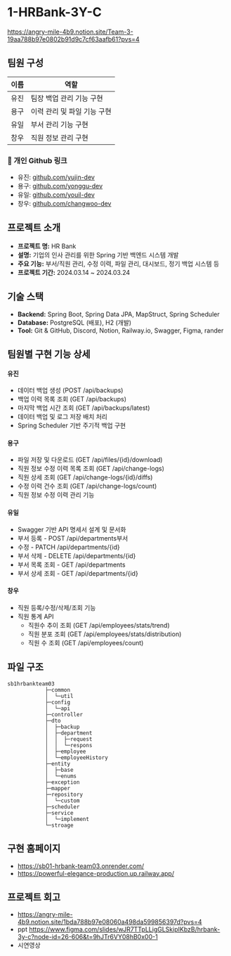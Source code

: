 # 1-HRBank-3Y-C
https://angry-mile-4b9.notion.site/Team-3-19aa788b97e0802b91d9c7cf63aafb61?pvs=4

## 팀원 구성
| 이름 | 역할 |
| --- | --- |
| 유진 | 팀장 백업 관리 기능 구현 |
| 용구 | 이력 관리 및 파일 기능 구현 |
| 유일 | 부서 관리 기능 구현 |
| 창우 | 직원 정보 관리 구현 |
### 🔗 개인 Github 링크

- 유진: [github.com/yujin-dev](https://github.com/yujin-dev)
- 용구: [github.com/yonggu-dev](https://github.com/yonggu-dev)
- 유일: [github.com/youil-dev](https://github.com/youil-dev)
- 창우: [github.com/changwoo-dev](https://github.com/changwoo-dev)
## 프로젝트 소개
- **프로젝트 명:** HR Bank
- **설명:** 기업의 인사 관리를 위한 Spring 기반 백엔드 시스템 개발
- **주요 기능:** 부서/직원 관리, 수정 이력, 파일 관리, 대시보드, 정기 백업 시스템 등
- **프로젝트 기간:** 2024.03.14 ~ 2024.03.24
## 기술 스택
- **Backend:** Spring Boot, Spring Data JPA, MapStruct, Spring Scheduler
- **Database:** PostgreSQL (배포), H2 (개발)
- **Tool:** Git & GitHub, Discord, Notion, Railway.io, Swagger, Figma, rander

## 팀원별 구현 기능 상세
#### 유진
- 데이터 백업 생성 (POST /api/backups)
- 백업 이력 목록 조회 (GET /api/backups)
- 마지막 백업 시간 조회 (GET /api/backups/latest)
- 데이터 백업 및 로그 저장 배치 처리
- Spring Scheduler 기반 주기적 백업 구현
#### 용구
- 파일 저장 및 다운로드 (GET /api/files/{id}/download)
- 직원 정보 수정 이력 목록 조회 (GET /api/change-logs)
- 직원 상세 조회 (GET /api/change-logs/{id}/diffs)
- 수정 이력 건수 조회 (GET /api/change-logs/count)
- 직원 정보 수정 이력 관리 기능
#### 유일
- Swagger 기반 API 명세서 설계 및 문서화
- 부서 등록 - POST /api/departments부서
- 수정 - PATCH /api/departments/{id}
- 부서 삭제 - DELETE /api/departments/{id}
- 부서 목록 조회 - GET /api/departments
- 부서 상세 조회 - GET /api/departments/{id}
#### 창우
- 직원 등록/수정/삭제/조회 기능
- 직원 통계 API
    - 직원수 추이 조회 (GET /api/employees/stats/trend)
    - 직원 분포 조회 (GET /api/employees/stats/distribution)
    - 직원 수 조회 (GET /api/employees/count)
## 파일 구조 
```
sb1hrbankteam03
            ├─common
            │  └─util
            ├─config
            │  └─api
            ├─controller
            ├─dto
            │  ├─backup
            │  ├─department
            │  │  ├─request
            │  │  └─respons
            │  ├─employee
            │  └─employeeHistory
            ├─entity
            │  ├─base
            │  └─enums
            ├─exception
            ├─mapper
            ├─repository
            │  └─custom
            ├─scheduler
            ├─service
            │  └─implement
            └─stroage

```

## 구현 홈페이지
- https://sb01-hrbank-team03.onrender.com/ 
- https://powerful-elegance-production.up.railway.app/
## 프로젝트 회고
- https://angry-mile-4b9.notion.site/1bda788b97e08060a498da599856397d?pvs=4
- ppt
https://www.figma.com/slides/wJR7TTpLLigGLSkipIKbzB/hrbank-3y-c?node-id=26-606&t=9hJTr6VY08hB0x00-1
- 시연영상
